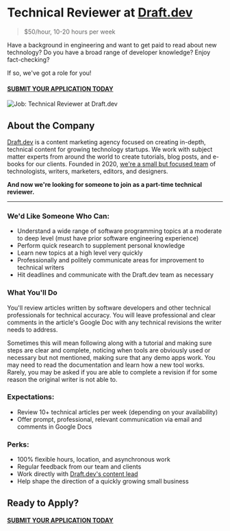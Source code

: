 # Technical Reviewer at [Draft.dev](https://draft.dev/)
> $50/hour, 10-20 hours per week

Have a background in engineering and want to get paid to read about new technology? Do you have a broad range of developer knowledge? Enjoy fact-checking?

If so, we've got a role for you!

#### [SUBMIT YOUR APPLICATION TODAY](https://airtable.com/shriklroIAfMCnnIi)

![Job: Technical Reviewer at Draft.dev](https://draft.dev/learn/assets/posts/programmer.png)

## About the Company
[Draft.dev](https://draft.dev/) is a content marketing agency focused on creating in-depth, technical content for growing technology startups. We work with subject matter experts from around the world to create tutorials, blog posts, and e-books for our clients. Founded in 2020, [we're a small but focused team](https://twitter.com/KarlLHughes/status/1337141695432024065) of technologists, writers, marketers, editors, and designers.

**And now we're looking for someone to join as a part-time technical reviewer.**

-----

### We'd Like Someone Who Can:
- Understand a wide range of software programming topics at a moderate to deep level (must have prior software engineering experience)
- Perform quick research to supplement personal knowledge
- Learn new topics at a high level very quickly
- Professionally and politely communicate areas for improvement to technical writers
- Hit deadlines and communicate with the Draft.dev team as necessary

### What You'll Do
You'll review articles written by software developers and other technical professionals for technical accuracy. You will leave professional and clear comments in the article's Google Doc with any technical revisions the writer needs to address.

Sometimes this will mean following along with a tutorial and making sure steps are clear and complete, noticing when tools are obviously used or necessary but not mentioned, making sure that any demo apps work.
You may need to read the documentation and learn how a new tool works. Rarely, you may be asked if you are able to complete a revision if for some reason the original writer is not able to.

### Expectations:
- Review 10+ technical articles per week (depending on your availability)
- Offer prompt, professional, relevant communication via email and comments in Google Docs

### Perks:
- 100% flexible hours, location, and asynchronous work
- Regular feedback from our team and clients
- Work directly with [Draft.dev's content lead](https://www.linkedin.com/in/ksiig/)
- Help shape the direction of a quickly growing small business

## Ready to Apply?

#### [SUBMIT YOUR APPLICATION TODAY](https://airtable.com/shriklroIAfMCnnIi)
